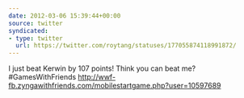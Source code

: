 ```yaml
---
date: 2012-03-06 15:39:44+00:00
source: twitter
syndicated:
- type: twitter
  url: https://twitter.com/roytang/statuses/177055874118991872/
---
```


I just beat Kerwin by 107 points! Think you can beat me? #GamesWithFriends http://wwf-fb.zyngawithfriends.com/mobilestartgame.php?user=10597689